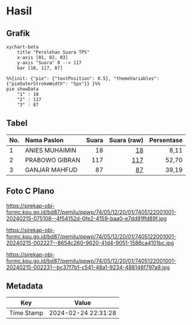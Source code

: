 # Hasil

## Grafik

```mermaid
xychart-beta
    title "Perolehan Suara TPS"
    x-axis [01, 02, 03]
    y-axis "Suara" 0 --> 117
    bar [18, 117, 87]
```

```mermaid
%%{init: {"pie": {"textPosition": 0.5}, "themeVariables": {"pieOuterStrokeWidth": "5px"}} }%%
pie showData
    "1" : 18
    "2" : 117
    "3" : 87
```

## Tabel

| No. | Nama Paslon    | Suara | Suara (raw) | Persentase |
|:--- |:-------------- | -----:| -----------:| ----------:|
| 1   | ANIES MUHAIMIN | 18    | [18][p-1]   | 8,11       |
| 2   | PRABOWO GIBRAN | 117   | [117][p-2]  | 52,70      |
| 3   | GANJAR MAHFUD  | 87    | [87][p-3]   | 39,19      |


[p-1]: https://github.com/gigit-pemilu/pemilu-2024-74-sulawesi-tenggara/blob/main/pilpres/hitung-suara/sub/74-sulawesi-tenggara/sub/05-konawe-selatan/sub/12-lalembuu/sub/2001-lambodi-jaya/sub/001-tps/sub/paslon-1.txt
[p-2]: https://github.com/gigit-pemilu/pemilu-2024-74-sulawesi-tenggara/blob/main/pilpres/hitung-suara/sub/74-sulawesi-tenggara/sub/05-konawe-selatan/sub/12-lalembuu/sub/2001-lambodi-jaya/sub/001-tps/sub/paslon-2.txt
[p-3]: https://github.com/gigit-pemilu/pemilu-2024-74-sulawesi-tenggara/blob/main/pilpres/hitung-suara/sub/74-sulawesi-tenggara/sub/05-konawe-selatan/sub/12-lalembuu/sub/2001-lambodi-jaya/sub/001-tps/sub/paslon-3.txt

## Foto C Plano

https://sirekap-obj-formc.kpu.go.id/bd87/pemilu/ppwp/74/05/12/20/01/7405122001001-20240215-075108--4f54152d-0fe2-4159-baa0-e7dd91ffd89f.jpg

https://sirekap-obj-formc.kpu.go.id/bd87/pemilu/ppwp/74/05/12/20/01/7405122001001-20240215-002227--8654c260-9620-41d4-9051-1586ca4101bc.jpg

https://sirekap-obj-formc.kpu.go.id/bd87/pemilu/ppwp/74/05/12/20/01/7405122001001-20240215-002231--bc37f7b1-c541-48a1-9234-488148f797a9.jpg


## Metadata

| Key        | Value               |
| ---------- | ------------------- |
| Time Stamp | 2024-02-24 22:31:28 |



